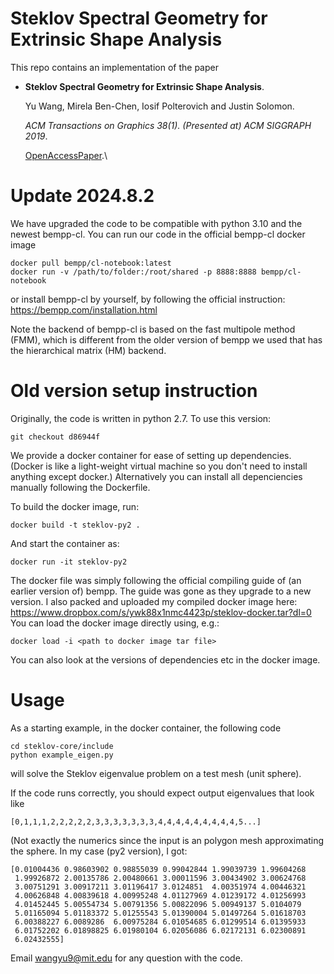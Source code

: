 # Steklov Spectral Geometry for Extrinsic Shape Analysis 

This repo contains an implementation of the paper 


*	**Steklov Spectral Geometry for Extrinsic Shape Analysis**.

	Yu Wang, Mirela Ben-Chen, Iosif Polterovich and Justin Solomon.

	_ACM Transactions on Graphics 38(1)._ _(Presented at) ACM SIGGRAPH 2019_.
 
	[OpenAccessPaper](https://dl.acm.org/citation.cfm?id=3152156).\\


# Update 2024.8.2
We have upgraded the code to be compatible with python 3.10 and the newest bempp-cl.  You can run our code in the official bempp-cl docker image
```shell
docker pull bempp/cl-notebook:latest
docker run -v /path/to/folder:/root/shared -p 8888:8888 bempp/cl-notebook
```
or install bempp-cl by yourself, by following the official instruction: https://bempp.com/installation.html

Note the backend of bempp-cl is based on the fast multipole method (FMM), which is different from the older version of bempp we used that has the hierarchical matrix (HM) backend. 

# Old version setup instruction
Originally, the code is written in python 2.7. To use this version: 
```shell
git checkout d86944f
```

We provide a docker container for ease of setting up dependencies. (Docker is like a light-weight virtual machine so you don't need to install anything except docker.) Alternatively you can install all depenciencies manually following the Dockerfile. 

To build the docker image, run:
```shell
docker build -t steklov-py2 .
```

And start the container as:
```shell
docker run -it steklov-py2
```

The docker file was simply following the official compiling guide of (an earlier version of) bempp. The guide was gone as they upgrade to a new version. I also packed and uploaded my compiled docker image here: https://www.dropbox.com/s/ywk88x1nmc4423p/steklov-docker.tar?dl=0
You can load the docker image directly using, e.g.:
```shell
docker load -i <path to docker image tar file>
```
You can also look at the versions of dependencies etc in the docker image. 

# Usage

As a starting example, in the docker container, the following code 
```shell
cd steklov-core/include
python example_eigen.py
```
will solve the Steklov eigenvalue problem on a test mesh (unit sphere).  

If the code runs correctly, you should expect output eigenvalues that look like 
```
[0,1,1,1,2,2,2,2,2,3,3,3,3,3,3,3,4,4,4,4,4,4,4,4,4,5...]
```

(Not exactly the numerics since the input is an polygon mesh approximating the sphere. In my case (py2 version), I got: 
```
[0.01004436 0.98603902 0.98855039 0.99042844 1.99039739 1.99604268
 1.99926872 2.00135786 2.00480661 3.00011596 3.00434902 3.00624768
 3.00751291 3.00917211 3.01196417 3.0124851  4.00351974 4.00446321
 4.00626848 4.00839618 4.00995248 4.01127969 4.01239172 4.01256993
 4.01452445 5.00554734 5.00791356 5.00822096 5.00949137 5.0104079
 5.01165094 5.01183372 5.01255543 5.01390004 5.01497264 5.01618703
 6.00388227 6.0089286  6.00975284 6.01054685 6.01299514 6.01395933
 6.01752202 6.01898825 6.01980104 6.02056086 6.02172131 6.02300891
 6.02432555]
```

Email wangyu9@mit.edu for any question with the code.
